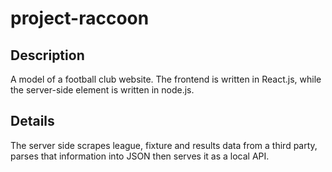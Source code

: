 # project-raccoon

## Description
A model of a football club website. The frontend is written in React.js, while the server-side element is written in node.js.

## Details
The server side scrapes league, fixture and results data from a third party, parses that information into JSON then serves it as a local API.

